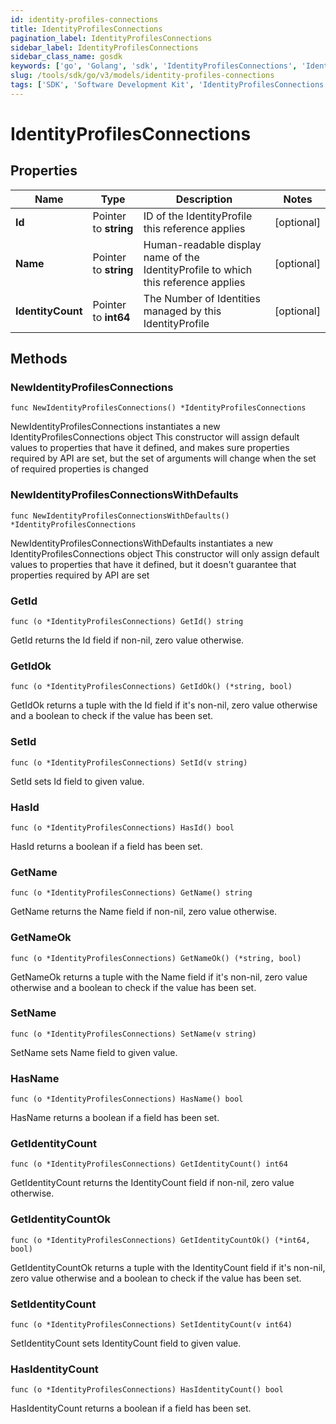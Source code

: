 ```yaml
---
id: identity-profiles-connections
title: IdentityProfilesConnections
pagination_label: IdentityProfilesConnections
sidebar_label: IdentityProfilesConnections
sidebar_class_name: gosdk
keywords: ['go', 'Golang', 'sdk', 'IdentityProfilesConnections', 'IdentityProfilesConnections'] 
slug: /tools/sdk/go/v3/models/identity-profiles-connections
tags: ['SDK', 'Software Development Kit', 'IdentityProfilesConnections', 'IdentityProfilesConnections']
---
```


# IdentityProfilesConnections

## Properties

Name | Type | Description | Notes
------------ | ------------- | ------------- | -------------
**Id** | Pointer to **string** | ID of the IdentityProfile this reference applies | [optional] 
**Name** | Pointer to **string** | Human-readable display name of the IdentityProfile to which this reference applies | [optional] 
**IdentityCount** | Pointer to **int64** | The Number of Identities managed by this IdentityProfile | [optional] 

## Methods

### NewIdentityProfilesConnections

`func NewIdentityProfilesConnections() *IdentityProfilesConnections`

NewIdentityProfilesConnections instantiates a new IdentityProfilesConnections object
This constructor will assign default values to properties that have it defined,
and makes sure properties required by API are set, but the set of arguments
will change when the set of required properties is changed

### NewIdentityProfilesConnectionsWithDefaults

`func NewIdentityProfilesConnectionsWithDefaults() *IdentityProfilesConnections`

NewIdentityProfilesConnectionsWithDefaults instantiates a new IdentityProfilesConnections object
This constructor will only assign default values to properties that have it defined,
but it doesn't guarantee that properties required by API are set

### GetId

`func (o *IdentityProfilesConnections) GetId() string`

GetId returns the Id field if non-nil, zero value otherwise.

### GetIdOk

`func (o *IdentityProfilesConnections) GetIdOk() (*string, bool)`

GetIdOk returns a tuple with the Id field if it's non-nil, zero value otherwise
and a boolean to check if the value has been set.

### SetId

`func (o *IdentityProfilesConnections) SetId(v string)`

SetId sets Id field to given value.

### HasId

`func (o *IdentityProfilesConnections) HasId() bool`

HasId returns a boolean if a field has been set.

### GetName

`func (o *IdentityProfilesConnections) GetName() string`

GetName returns the Name field if non-nil, zero value otherwise.

### GetNameOk

`func (o *IdentityProfilesConnections) GetNameOk() (*string, bool)`

GetNameOk returns a tuple with the Name field if it's non-nil, zero value otherwise
and a boolean to check if the value has been set.

### SetName

`func (o *IdentityProfilesConnections) SetName(v string)`

SetName sets Name field to given value.

### HasName

`func (o *IdentityProfilesConnections) HasName() bool`

HasName returns a boolean if a field has been set.

### GetIdentityCount

`func (o *IdentityProfilesConnections) GetIdentityCount() int64`

GetIdentityCount returns the IdentityCount field if non-nil, zero value otherwise.

### GetIdentityCountOk

`func (o *IdentityProfilesConnections) GetIdentityCountOk() (*int64, bool)`

GetIdentityCountOk returns a tuple with the IdentityCount field if it's non-nil, zero value otherwise
and a boolean to check if the value has been set.

### SetIdentityCount

`func (o *IdentityProfilesConnections) SetIdentityCount(v int64)`

SetIdentityCount sets IdentityCount field to given value.

### HasIdentityCount

`func (o *IdentityProfilesConnections) HasIdentityCount() bool`

HasIdentityCount returns a boolean if a field has been set.


